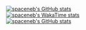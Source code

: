 [![spaceneb's GitHub stats](https://github-readme-stats.vercel.app/api?username=spaceneb&count_private=true&show_icons=true&theme=dracula)](https://github.com/anuraghazra/github-readme-stats)<br>
[![spaceneb's WakaTime stats](https://github-readme-stats.vercel.app/api/wakatime?username=spaceneb&show_icons=true&theme=dracula)](https://github.com/anuraghazra/github-readme-stats)<br>
[![spaceneb's GitHub stats](https://github-readme-stats.vercel.app/api/top-langs?username=spaceneb&layout=compact&count_private=true&show_icons=true&theme=dracula)](https://github.com/anuraghazra/github-readme-stats)
